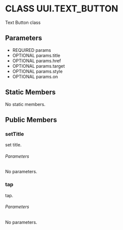 # CLASS UUI.TEXT_BUTTON
Text Button class
## Parameters
* REQUIRED params 
* OPTIONAL params.title 
* OPTIONAL params.href 
* OPTIONAL params.target 
* OPTIONAL params.style 
* OPTIONAL params.on 

## Static Members
No static members.
## Public Members
### setTitle
set title.
###### Parameters
No parameters.
### tap
tap.
###### Parameters
No parameters.
